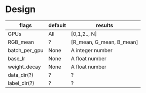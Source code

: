 # Design 

flags | default | results
---|---|---
GPUs | All | [0,1,2.., N]
RGB_mean | ? | [R_mean, G_mean, B_mean]
batch_per_gpu | None | A integer number 
base_lr | None | A float number
weight_decay | None | A float number
data_dir(?) | ? | ?
label_dir(?) | ? | ?
